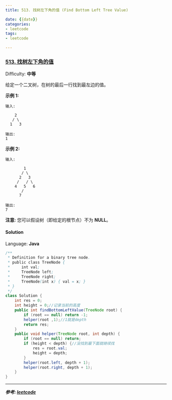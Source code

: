 ```yaml
---
title: 513. 找树左下角的值 (Find Bottom Left Tree Value)

date: {{date}}
categories:
- leetcode
tags:
- leetcode

---
```

### [513\. 找树左下角的值](https://leetcode-cn.com/problems/find-bottom-left-tree-value/)

Difficulty: **中等**


给定一个二叉树，在树的最后一行找到最左边的值。

**示例 1:**

```
输入:

    2
   / \
  1   3

输出:
1
```

**示例 2:**

```
输入:

        1
       / \
      2   3
     /   / \
    4   5   6
       /
      7

输出:
7
```

**注意:** 您可以假设树（即给定的根节点）不为 **NULL**。


#### Solution

Language: **Java**

```java
​/**
 * Definition for a binary tree node.
 * public class TreeNode {
 *     int val;
 *     TreeNode left;
 *     TreeNode right;
 *     TreeNode(int x) { val = x; }
 * }
 */
class Solution {
    int res = 0;
    int height = 0;//记录当前的高度
    public int findBottomLeftValue(TreeNode root) {
        if (root == null) return -1;
        helper(root ,1);//1就是depth
        return res;
    }
    public void helper(TreeNode root, int depth) {
        if (root == null) return;
        if (height < depth) {//没找到最下面就继续找
            res = root.val;
            height = depth;
        }
        helper(root.left, depth + 1);
        helper(root.right, depth + 1);
    }
}
```

---
***参考:
[leetcode](https://leetcode-cn.com/problems/find-bottom-left-tree-value/)***

